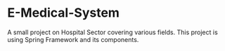 # E-Medical-System
A small project on Hospital Sector covering various fields. This project is using Spring Framework and its components.  
